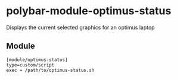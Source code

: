 # polybar-module-optimus-status
Displays the current selected graphics for an optimus laptop

## Module
```
[module/optimus-status]
type=custom/script
exec = /path/to/optimus-status.sh

```
